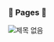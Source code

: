 ### :bookmark_tabs:&nbsp;Pages&nbsp;:bookmark_tabs:

![제목 없음](https://user-images.githubusercontent.com/93702328/182094112-9bd5a81b-58d6-48dd-9c66-ff369bdf9fb5.png)
